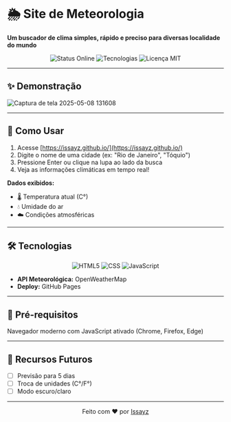 # 🌦️ Site de Meteorologia
**Um buscador de clima simples, rápido e preciso para diversas localidade do mundo**  

<div align="center">
  <img src="https://img.shields.io/badge/Status-Online-brightgreen?style=flat" alt="Status Online">
  <img src="https://img.shields.io/badge/Tecnologias-HTML%2C%20CSS%2C%20JS-blue?style=flat" alt="Tecnologias">
  <img src="https://img.shields.io/badge/Licença-MIT-yellow?style=flat" alt="Licença MIT">
</div>

---

## ✨ Demonstração  
![Captura de tela 2025-05-08 131608](https://github.com/user-attachments/assets/6c275ca3-11a8-447f-95b8-90603e2636b5)

---

## 🚀 Como Usar  

1. Acesse [https://issayz.github.io/](https://issayz.github.io/)
2. Digite o nome de uma cidade (ex: "Rio de Janeiro", "Tóquio")
3. Pressione Enter ou clique na lupa ao lado da busca
4. Veja as informações climáticas em tempo real!

**Dados exibidos:**  
- 🌡️ Temperatura atual (C°)  
- 💧 Umidade do ar
- ☁️ Condições atmosféricas  

---

## 🛠️ Tecnologias  

<div align="center">
  <img src="https://img.shields.io/badge/HTML5-E34F26?style=for-the-badge&logo=html5&logoColor=white" alt="HTML5">
  <img src="https://img.shields.io/badge/CSS3-1572B6?style=for-the-badge&logo=css3&logoColor=white" alt="CSS">
  <img src="https://img.shields.io/badge/JavaScript-F7DF1E?style=for-the-badge&logo=javascript&logoColor=black" alt="JavaScript">
</div>

- **API Meteorológica:** OpenWeatherMap
- **Deploy:** GitHub Pages

---

## 📌 Pré-requisitos  

Navegador moderno com JavaScript ativado (Chrome, Firefox, Edge)

---

## 🌟 Recursos Futuros  

- [ ] Previsão para 5 dias  
- [ ] Troca de unidades (C°/F°)  
- [ ] Modo escuro/claro  

--- 

<div align="center">
  Feito com ❤️ por <a href="https://github.com/issayz">Issayz</a>
</div>
